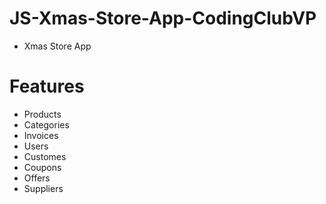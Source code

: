 # JS-Xmas-Store-App-CodingClubVP

- Xmas Store App

# Features


* Products
* Categories
* Invoices
* Users
* Customes
* Coupons
* Offers
* Suppliers
